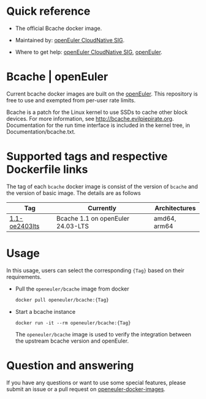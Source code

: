# Quick reference

- The official Bcache docker image.

- Maintained by: [openEuler CloudNative SIG](https://gitee.com/openeuler/cloudnative).

- Where to get help: [openEuler CloudNative SIG](https://gitee.com/openeuler/cloudnative), [openEuler](https://gitee.com/openeuler/community).

# Bcache | openEuler
Current bcache docker images are built on the [openEuler](https://repo.openeuler.org/). This repository is free to use and exempted from per-user rate limits.

Bcache is a patch for the Linux kernel to use SSDs to cache other block devices. For more information, see http://bcache.evilpiepirate.org. Documentation for the run time interface is included in the kernel tree, in Documentation/bcache.txt.

# Supported tags and respective Dockerfile links
The tag of each `bcache` docker image is consist of the version of `bcache` and the version of basic image. The details are as follows

| Tag                                                                                                                     | Currently                         | Architectures |
|-------------------------------------------------------------------------------------------------------------------------|-----------------------------------|---------------|
| [1.1-oe2403lts](https://gitee.com/openeuler/openeuler-docker-images/blob/master/Others/bcache/1.1/24.03-lts/Dockerfile) | Bcache 1.1 on openEuler 24.03-LTS | amd64, arm64  |

# Usage
In this usage, users can select the corresponding `{Tag}` based on their requirements.

- Pull the `openeuler/bcache` image from docker

	```bash
	docker pull openeuler/bcache:{Tag}
	```

- Start a bcache instance

    ```
    docker run -it --rm openeuler/bcache:{Tag}
    ```
    The `openeuler/bcache` image is used to verify the integration between the upstream bcache version and openEuler.
        
# Question and answering
If you have any questions or want to use some special features, please submit an issue or a pull request on [openeuler-docker-images](https://gitee.com/openeuler/openeuler-docker-images).